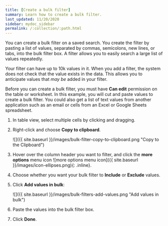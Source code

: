 ```yaml
---
title: [Create a bulk filter]
summary: Learn how to create a bulk filter.
last_updated: 11/20/2020
sidebar: mydoc_sidebar
permalink: /:collection/:path.html
---
```

You can create a bulk filter on a saved search. You create the filter by
pasting a list of values, separated by commas, semicolons, new lines, or tabs,
into the bulk filter box. A filter allows you to easily search a large list of
values repeatedly.

Your filter can have up to 10k values in it. When you add a filter, the system
does not check that the value exists in the data. This allows you to anticipate
values that _may be_ added in your filter.

Before you can create a bulk filter, you must have **Can edit** permission on
the table or worksheet. In this example, you will cut and paste values to create
a bulk filter. You could also get a list of text values from another
application such as an email or cells from an Excel or Google Sheets
spreadsheet.

1. In table view, select multiple cells by clicking and dragging.
2. Right-click and choose **Copy to clipboard**.

     ![]({{ site.baseurl }}/images/bulk-filter-copy-to-clipboard.png "Copy to the Clipboard")

3. Hover over the column header you want to filter, and click the **more options** menu icon ![more options menu icon]({{ site.baseurl }}/images/icon-ellipses.png){: .inline}.

4. Choose whether you want your bulk filter to **Include** or **Exclude** values.

5. Click **Add values in bulk**:

     ![]({{ site.baseurl }}/images/bulk-filters-add-values.png "Add values in bulk")

6. Paste the values into the bulk filter box.

7. Click **Done**.
